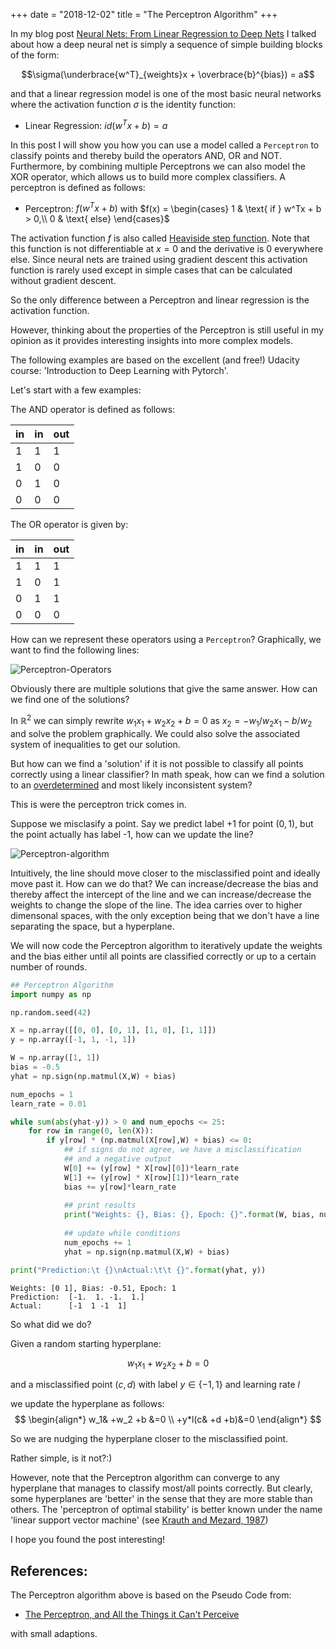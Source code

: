 +++
date = "2018-12-02"
title = "The Perceptron Algorithm"
+++

In my blog post [Neural Nets: From Linear Regression to Deep Nets](https://harlecin.netlify.com/post/neural-nets-from-scratch-in-r/) I talked about how a deep neural net is simply a sequence of simple building blocks of the form:

$$\sigma(\underbrace{w^T}_{weights}x + \overbrace{b}^{bias}) = a$$

and that a linear regression model is one of the most basic neural networks where the activation function $\sigma$ is the identity function:

- Linear Regression: $id(w^Tx + b) = a$

In this post I will show you how you can use a model called a `Perceptron` to classify points and thereby build the operators AND, OR and NOT. Furthermore, by combining multiple Perceptrons we can also model the XOR operator, which allows us to build more complex classifiers. A perceptron is defined as follows:

- Perceptron: $f(w^Tx + b)$ with $f(x) = \begin{cases}
1 & \text{ if } w^Tx + b > 0,\\
0 & \text{ else}
\end{cases}$

The activation function $f$ is also called [Heaviside step function](https://en.wikipedia.org/wiki/Heaviside_step_function). Note that this function is not differentiable at $x = 0$ and the derivative is 0 everywhere else. Since neural nets are trained using gradient descent this activation function is rarely used except in simple cases that can be calculated without gradient descent. 

So the only difference between a Perceptron and linear regression is the activation function. 

However, thinking about the properties of the Perceptron is still useful in my opinion as it provides interesting insights into more complex models.

The following examples are based on the excellent (and free!) Udacity course: 'Introduction to Deep Learning with Pytorch'.

Let's start with a few examples:

The AND operator is defined as follows:

| in 	| in 	| out 	|
|----	|----	|-----	|
| 1  	| 1  	| 1   	|
| 1  	| 0  	| 0   	|
| 0  	| 1  	| 0   	|
| 0  	| 0  	| 0   	|

The OR operator is given by:

| in 	| in 	| out 	|
|----	|----	|-----	|
| 1  	| 1  	| 1   	|
| 1  	| 0  	| 1   	|
| 0  	| 1  	| 1   	|
| 0  	| 0  	| 0   	|

How can we represent these operators using a `Perceptron`? Graphically, we want to find the following lines:

![Perceptron-Operators](/img/Perceptron-Operators.png)

Obviously there are multiple solutions that give the same answer. How can we find one of the solutions?

In $\mathbb{R}^2$ we can simply rewrite $w_1x_1 + w_2x_2 + b = 0$ as $x_2 = -w_1/w_2x_1 - b/w_2$ and solve the problem graphically. We could also solve the associated system of inequalities to get our solution.

But how can we find a 'solution' if it is not possible to classify all points correctly using a linear classifier? In math speak, how can we find a solution to an [overdetermined](https://en.wikipedia.org/wiki/Overdetermined_system#Exact_solutions) and most likely inconsistent system?

This is were the perceptron trick comes in.

Suppose we misclasify a point. Say we predict label +1 for point $(0,1)$, but the point actually has label -1, how can we update the line?

![Perceptron-algorithm](/img/perceptron-algorithm.png)

Intuitively, the line should move closer to the misclassified point and ideally move past it. How can we do that? We can increase/decrease the bias and thereby affect the intercept of the line and we can increase/decrease the weights to change the slope of the line. The idea carries over to higher dimensonal spaces, with the only exception being that we don't have a line separating the space, but a hyperplane.

We will now code the Perceptron algorithm to iteratively update the weights and the bias either until all points are classified correctly or up to a certain number of rounds.


```python
## Perceptron Algorithm
import numpy as np

np.random.seed(42)

X = np.array([[0, 0], [0, 1], [1, 0], [1, 1]])
y = np.array([-1, 1, -1, 1])

W = np.array([1, 1])
bias = -0.5
yhat = np.sign(np.matmul(X,W) + bias)

num_epochs = 1
learn_rate = 0.01

while sum(abs(yhat-y)) > 0 and num_epochs <= 25:
    for row in range(0, len(X)):
        if y[row] * (np.matmul(X[row],W) + bias) <= 0:
            ## if signs do not agree, we have a misclassification
            ## and a negative output
            W[0] += (y[row] * X[row][0])*learn_rate
            W[1] += (y[row] * X[row][1])*learn_rate
            bias += y[row]*learn_rate
            
            ## print results
            print("Weights: {}, Bias: {}, Epoch: {}".format(W, bias, num_epochs))
            
            ## update while conditions
            num_epochs += 1
            yhat = np.sign(np.matmul(X,W) + bias)

print("Prediction:\t {}\nActual:\t\t {}".format(yhat, y))
```

    Weights: [0 1], Bias: -0.51, Epoch: 1
    Prediction:	 [-1.  1. -1.  1.]
    Actual:		 [-1  1 -1  1]
    

So what did we do?

Given a random starting hyperplane:

$$w_1x_1 +w_2x_2 +b=0$$

and a misclassified point $(c,d)$ with label $y \in \{-1,1\}$ and learning rate $l$

we update the hyperplane as follows:
$$
\begin{align*}
w_1& +w_2 +b &=0 \\
+y*l(c&  +d  +b)&=0 
\end{align*}
$$

So we are nudging the hyperplane closer to the misclassified point.

Rather simple, is it not?:)

However, note that the Perceptron algorithm can converge to any hyperplane that manages to classify most/all points correctly. But clearly, some hyperplanes are 'better' in the sense that they are more stable than others. The 'perceptron of optimal stability' is better known under the name 'linear support vector machine' (see [Krauth and Mezard, 1987](http://www.lptms.u-psud.fr/membres/mezard/Pdf/87_MK_JPA.pdf)) 

I hope you found the post interesting!

## References:

The Perceptron algorithm above is based on the Pseudo Code from:
- [The Perceptron, and All the Things it Can't Perceive](https://jeremykun.com/2011/08/11/the-perceptron-and-all-the-things-it-cant-perceive/)

with small adaptions.
